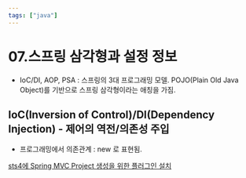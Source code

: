 ```yaml
---
tags: ["java"]
---
```


# 07.스프링 삼각형과 설정 정보

-  IoC/DI, AOP, PSA : 스프링의 3대 프로그래밍 모델. POJO(Plain Old Java Object)를 기반으로 스프링 삼각형이라는 애칭을 가짐.

## IoC(Inversion of Control)/DI(Dependency Injection) - 제어의 역전/의존성 주입

- 프로그래밍에서 의존관계 : new 로 표현됨.

[sts4에 Spring MVC Project 생성을 위한 플러그인 설치](https://languagestory.tistory.com/15)